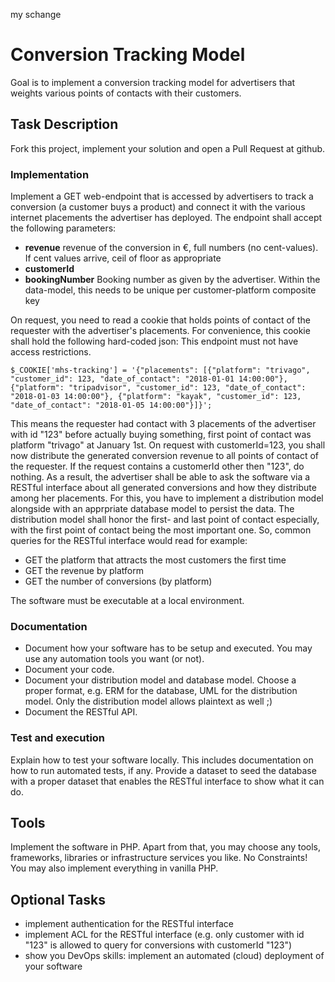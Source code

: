 my schange


# Conversion Tracking Model

Goal is to implement a conversion tracking model for advertisers that weights various points of contacts with their customers.

## Task Description

Fork this project, implement your solution and open a Pull Request at github.

### Implementation

Implement a GET web-endpoint that is accessed by advertisers to track a conversion (a customer buys a product) and connect it with the various internet placements the advertiser has deployed. 
The endpoint shall accept the following parameters:

 - **revenue** revenue of the conversion in €, full numbers (no cent-values). If cent values arrive, ceil of floor as appropriate
 - **customerId**
 - **bookingNumber** Booking number as given by the advertiser. Within the data-model, this needs to be unique per customer-platform composite key
 
On request, you need to read a cookie that holds points of contact of the requester with the advertiser's placements. For convenience, this cookie shall hold the following hard-coded json:
This endpoint must not have access restrictions.
```
$_COOKIE['mhs-tracking'] = '{"placements": [{"platform": "trivago", "customer_id": 123, "date_of_contact": "2018-01-01 14:00:00"}, {"platform": "tripadvisor", "customer_id": 123, "date_of_contact": "2018-01-03 14:00:00"}, {"platform": "kayak", "customer_id": 123, "date_of_contact": "2018-01-05 14:00:00"}]}';
```

This means the requester had contact with 3 placements of the advertiser with id "123" before actually buying something, first point of contact was platform "trivago" at January 1st.
On request with customerId=123, you shall now distribute the generated conversion revenue to all points of contact of the requester. If the request contains a customerId other then "123", do nothing.
As a result, the advertiser shall be able to ask the software via a RESTful interface about all generated conversions and how they distribute among her placements.
For this, you have to implement a distribution model alongside with an apprpriate database model to persist the data.
The distribution model shall honor the first- and last point of contact especially, with the first point of contact being the most important one.
So, common queries for the RESTful interface would read for example:
 - GET the platform that attracts the most customers the first time
 - GET the revenue by platform
 - GET the number of conversions (by platform)

The software must be executable at a local environment.

### Documentation

 - Document how your software has to be setup and executed. You may use any automation tools you want (or not).
 - Document your code.
 - Document your distribution model and database model. Choose a proper format, e.g. ERM for the database, UML for the distribution model. Only the distribution model allows plaintext as well ;)
 - Document the RESTful API.

### Test and execution

Explain how to test your software locally. This includes documentation on how to run automated tests, if any.
Provide a dataset to seed the database with a proper dataset that enables the RESTful interface to show what it can do.

## Tools

Implement the software in PHP. Apart from that, you may choose any tools, frameworks, libraries or infrastructure services you like. No Constraints! You may also implement everything in vanilla PHP.

## Optional Tasks

 - implement authentication for the RESTful interface
 - implement ACL for the RESTful  interface (e.g. only customer with id "123" is allowed to query for conversions with customerId "123")
 - show you DevOps skills: implement an automated (cloud) deployment of your software  
